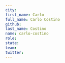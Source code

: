 ```yaml
---
city:
first_name: Carlo
full_name: Carlo Costino
github:
last_name: Costino
name: carlo-costino
role:
state:
team:
twitter:
---
```

